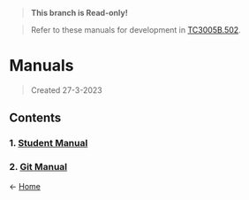 > **This branch is Read-only!**

> Refer to these manuals for development in [TC3005B.502](https://github.com/SFMBa01029956/TC3005B.502).

# Manuals
> Created 27-3-2023

## Contents
### 1. [Student Manual](https://github.com/SFMBa01029956/TC3005B.502/blob/manuals/Files/Student%20Manual.md)
### 2. [Git Manual](https://github.com/SFMBa01029956/TC3005B.502/blob/manuals/Files/Git%20Manual.md)

← [Home](https://github.com/SFMBa01029956/TC3005B.502)
